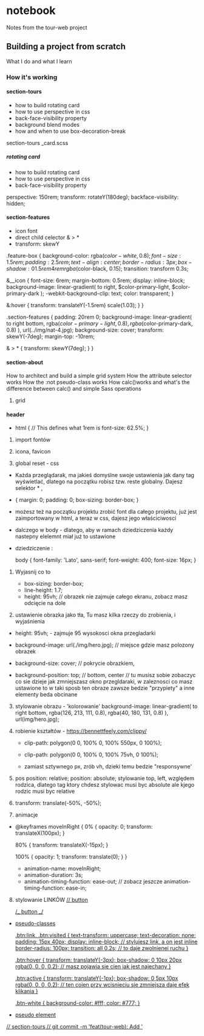 # notebook

Notes from the tour-web project

## Building a project from scratch

What I do and what I learn

### How it's working

#### section-tours

- how to build rotating card
- how to use perspective in css
- back-face-visibility property
- background blend modes
- how and when to use box-decoration-break

section-tours
\_card.scss

##### rotating card

- how to build rotating card
- how to use perspective in css
- back-face-visibility property

perspective: 150rem;
transform: rotateY(180deg);
backface-visibility: hidden;

#### section-features

- icon font
- direct child celector & > \*
- transform: skewY

.feature-box {
background-color: rgba($color-white, 0.8);
  font-size: 1.5rem;
  padding: 2.5rem;
  text-align: center;
  border-radius: 3px;
  box-shadow: 0 1.5rem 4rem rgba($color-black, 0.15);
transition: transform 0.3s;

&\_\_icon {
font-size: 6rem;
margin-bottom: 0.5rem;
display: inline-block;
background-image: linear-gradient(
to right,
$color-primary-light,
$color-primary-dark
);
-webkit-background-clip: text;
color: transparent;
}

&:hover {
transform: translateY(-1.5rem) scale(1.03);
}
}

.section-features {
padding: 20rem 0;
background-image: linear-gradient(
to right bottom,
rgba($color-primary-light, 0.8),
      rgba($color-primary-dark, 0.8)
),
url(../img/nat-4.jpg);
background-size: cover;
transform: skewY(-7deg);
margin-top: -10rem;

& > \* {
transform: skewY(7deg);
}
}

#### section-about

How to architect and build a simple grid system
How the attribute selector works
How the :not pseudo-class works
How calc()works and what's the difference between calc() and simple Sass operations

1. grid

<!-- <section class="grid-test">
  <div class="row">
    <div class="col-1-of-2">Col 1 of 2</div>
    <div class="col-1-of-2">Col 2 of 2</div>
  </div>
  <div class="row">
    <div class="col-1-of-3">Col 1 of 2</div>
    <div class="col-1-of-3">Col 2 of 3</div>
    <div class="col-1-of-3">Col 3 of 3</div>
  </div>
  <div class="row">
    <div class="col-1-of-3">Col 1 of 3</div>
    <div class="col-2-of-3">Col 2 of 3</div>
  </div>

  <div class="row">
    <div class="col-1-of-4">Col 1 of 4</div>
    <div class="col-1-of-4">Col 1 of 4</div>
    <div class="col-1-of-4">Col 1 of 4</div>
    <div class="col-1-of-4">Col 1 of 4</div>
  </div>

  <div class="row">
    <div class="col-1-of-4">Col 1 of 4</div>
    <div class="col-1-of-4">Col 1 of 4</div>
    <div class="col-2-of-4">Col 2 of 4</div>
  </div>

  <div class="row">
    <div class="col-1-of-4">Col 1 of 4</div>
    <div class="col-3-of-4">Col 3 of 4</div>
  </div>
</section> -->

#### header

- html {
  // This defines what 1rem is
  font-size: 62.5%;
  }

1. import fontów
<link href="https://fonts.googleapis.com/css?family=Lato:100,300,400,700,900">

2. icona, favicon
<link rel="shortcut icon" type="image/jpg" href="img/favicon.png" />

3. global reset - css

- Każda przeglądarak, ma jakieś domyślne swoje ustawienia jak dany tag wyświetlać, dlatego na początku robisz tzw. reste globalny. Dajesz selektor \* ,

* {
  margin: 0;
  padding: 0;
  box-sizing: border-box;
  }

- możesz też na początku projektu zrobić font dla całego projektu, już jest zaimportowany w html, a teraz w css, dajesz jego właściciwosci
- dalczego w body - dlatego, aby w ramach dziedziczenia każdy nastepny elelemnt miał już to ustawione

- dziedziczenie :

  body {
  font-family: 'Lato', sans-serif;
  font-weight: 400;
  font-size: 16px;
  }

1. Wyjasnij co to

   - box-sizing: border-box;
   - line-height: 1.7;
   - height: 95vh;
     // obrazek nie zajmuje całego ekranu, zobacz masz odcięcie na dole

2. ustawienie obrazka jako tła,
   Tu masz kilka rzeczy do zrobienia, i wyjaśnienia

- height: 95vh; - zajmuje 95 wysokosci okna przegladarki

- background-image: url(./img/hero.jpg);
  // miejsce gdzie masz polozony obrazek

- background-size: cover;
  // pokrycie obrazkiem,

- background-position: top; // bottom, center
  // tu musisz sobie zobaczyc co sie dzieje jak zmniejszasz okno przegldaraki, w zaleznosci co masz ustawione to w taki sposb ten obraze zawsze bedzie "przypiety" a inne elementy beda obcinane

3. stylowanie obrazu - 'kolorowanie'
   background-image: linear-gradient(
   to right bottom,
   rgba(126, 213, 111, 0.8),
   rgba(40, 180, 131, 0.8)
   ),
   url(img/hero.jpg);

4. robienie kształtów - https://bennettfeely.com/clippy/

   - clip-path: polygon(0 0, 100% 0, 100% 550px, 0 100%);

   - clip-path: polygon(0 0, 100% 0, 100% 75vh, 0 100%);

   - zamiast sztywnego px, zrób vh, dzieki temu bedzie "responsywne'

5. pos
   position: relative;
   position: absolute;
   stylowanie top, left, względem rodzica, dlatego tag ktory chdesz stylowac musi byc absolute ale kjego rodzic musi byc relative

6. transform: translate(-50%, -50%);

7. animacje

- @keyframes moveInRight {
  0% {
  opacity: 0;
  transform: translateX(100px);
  }

  80% {
  transform: translateX(-15px);
  }

  100% {
  opacity: 1;
  transform: translate(0);
  }
  }

  - animation-name: moveInRight;
  - animation-duration: 3s;
  - animation-timing-function: ease-out;
    // zobacz jeszcze animation-timing-function: ease-in;

8. stylowanie LINKÓW <a href> // button

   /_ button _/

- pseudo-classes

  .btn:link,
  .btn:visited {
  text-transform: uppercase;
  text-decoration: none;
  padding: 15px 40px;
  display: inline-block; // stylujesz link, a on jest inline
  border-radius: 100px;
  transition: all 0.2s; // to daje zwolnienei ruchu
  }

  .btn:hover {
  transform: translateY(-3px);
  box-shadow: 0 10px 20px rgba(0, 0, 0, 0.2); // masz pojawia sie cien jak jest najechany
  }

  .btn:active {
  transform: translateY(-1px);
  box-shadow: 0 5px 10px rgba(0, 0, 0, 0.2); // ten coien przy wcisnieciu sie zmniejsza daje efek klikania
  }

  .btn-white {
  background-color: #fff;
  color: #777;
  }

- pseudo element

// section-tours
// git commit -m 'feat(tour-web): Add '

